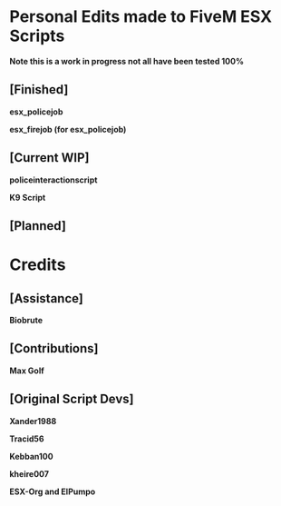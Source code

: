 # Personal Edits made to FiveM ESX Scripts

**Note this is a work in progress not all have been tested 100%**

## [Finished]
**esx_policejob**

**esx_firejob (for esx_policejob)**

## [Current WIP]

**policeinteractionscript**

**K9 Script**

## [Planned]

# Credits

## [Assistance]
**Biobrute**

## [Contributions]
**Max Golf**

## [Original Script Devs]
**Xander1988**

**Tracid56**

**Kebban100**

**kheire007**

**ESX-Org and ElPumpo**
